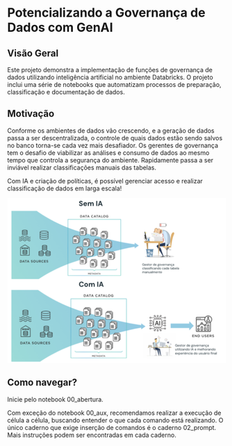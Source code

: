 # Potencializando a Governança de Dados com GenAI

## Visão Geral

Este projeto demonstra a implementação de funções de governança de dados utilizando inteligência artificial no ambiente Databricks. O projeto inclui uma série de notebooks que automatizam processos de preparação, classificação e documentação de dados.

## Motivação 

Conforme os ambientes de dados vão crescendo, e a geração de dados passa a ser descentralizada, o controle de quais dados estão sendo salvos no banco torna-se cada vez mais desafiador. Os gerentes de governança tem o desafio de viabilizar as análises e consumo de dados ao mesmo tempo que controla a segurança do ambiente. Rapidamente passa a ser inviável realizar classificações manuais das tabelas. 

Com IA e criação de políticas, é possível gerenciar acesso e realizar classificação de dados em larga escala!

![](./imagens/comparacao_governanca.png)


 ## Como navegar? 

 Inicie pelo notebook 00_abertura. 

 Com exceção do notebook 00_aux, recomendamos realizar a execução de célula a célula, buscando entender o que cada comando está realizando. O único caderno que exige inserção de comandos é o caderno 02_prompt.
 Mais instruções podem ser encontradas em cada caderno. 
